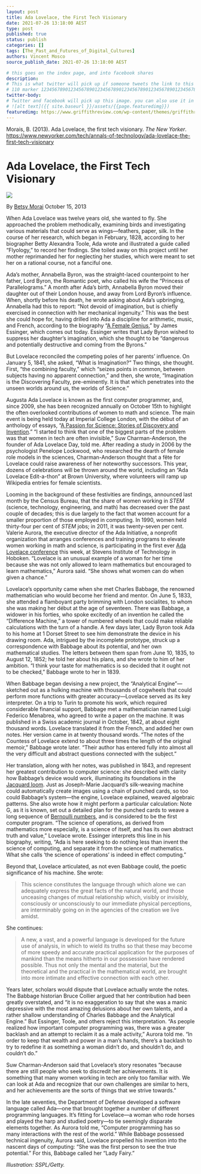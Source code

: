 ```yaml
---
layout: post
title: Ada Lovelace, the First Tech Visionary
date: 2021-07-26 13:18:00 AEST
type: post
published: true
status: publish
categories: []
tags: [The_Past_and_Futures_of_Digital_Cultures]
authors: Vincent Mosco
source_publish_date: 2021-07-26 13:18:00 AEST

# this goes on the index page, and into facebook shares
description:
# This is what twitter will pick up if someone tweets the link to this page
# 110 marker 1234567890123456789012345678901234567890123456789012345678901234567890123456789012345678901234567890123456789
twitter-body:
# Twitter and facebook will pick up this image. you can also use it in a post with:
# ![alt text]({{ site.baseurl }}/assets/{{page.featuredimg}})
featuredimg: https://www.griffithreview.com/wp-content/themes/griffithreview/dist/images/logo-text.svg
---
```


Morais, B. (2013). Ada Lovelace, the first tech visionary. _The New Yorker_.
https://www.newyorker.com/tech/annals-of-technology/ada-lovelace-the-first-tech-visionary

# Ada Lovelace, the First Tech Visionary

![](https://media.newyorker.com/photos/590952556552fa0be682c157/master/w_1920,c_limit/ada-lovelace-290.jpeg)

By [Betsy Morai](https://www.newyorker.com/contributors/betsy-morais) October 15, 2013

When Ada Lovelace was twelve years old, she wanted to fly. She approached the problem methodically, examining birds and investigating various materials that could serve as wings—feathers, paper, silk. In the course of her research, which began in February, 1828, according to her biographer Betty Alexandra Toole, Ada wrote and illustrated a guide called “Flyology,” to record her findings. She toiled away on this project until her mother reprimanded her for neglecting her studies, which were meant to set her on a rational course, not a fanciful one.

Ada’s mother, Annabella Byron, was the straight-laced counterpoint to her father, Lord Byron, the Romantic poet, who called his wife the “Princess of Parallelograms.” A month after Ada’s birth, Annabella Byron moved their daughter out of their London house, and away from Lord Byron’s influence. When, shortly before his death, he wrote asking about Ada’s upbringing, Annabella had this to report: “Not devoid of imagination, but is chiefly exercised in connection with her mechanical ingenuity.” This was the best she could hope for, having drilled into Ada a discipline for arithmetic, music, and French, according to the biography “<a href="http://www.amazon.com/Female-Genius-Lovelace-Computer-ebook/dp/B00F49M154/ref=tmm_kin_swatch_0?ots=1&amp;slotNum=0&amp;imprToken=90bd732d-79da-708c-426&amp;tag=thneyo0f-20&amp;linkCode=w50&amp;_encoding=UTF8&amp;sr=&amp;qid=">A Female Genius</a>,” by James Essinger, which comes out today. Essinger writes that Lady Byron wished to suppress her daughter’s imagination, which she thought to be “dangerous and potentially destructive and coming from the Byrons.”

But Lovelace reconciled the competing poles of her parents’ influence. On January 5, 1841, she asked, “What is Imagination?” Two things, she thought. First, “the combining faculty,” which “seizes points in common, between subjects having no apparent connection,” and then, she wrote, “Imagination is the Discovering Faculty, pre-eminently. It is that which penetrates into the unseen worlds around us, the worlds of Science.”

Augusta Ada Lovelace is known as the first computer programmer, and, since 2009, she has been recognized annually on October 15th to highlight the often overlooked contributions of women to math and science. The main event is being held today at Imperial College London, with the début of an anthology of essays, “<a href="http://findingada.com/book/">A Passion for Science: Stories of Discovery and Invention</a>.” “I started to think that one of the biggest parts of the problem was that women in tech are often invisible,” Suw Charman-Anderson, the founder of Ada Lovelace Day, told me. After reading a study in 2006 by the psychologist Penelope Lockwood, who researched the dearth of female role models in the sciences, Charman-Anderson thought that a fête for Lovelace could raise awareness of her noteworthy successors. This year, dozens of celebrations will be thrown around the world, including an “Ada Lovelace Edit-a-thon” at Brown University, where volunteers will ramp up Wikipedia entries for female scientists.

Looming in the background of these festivities are findings, announced last month by the Census Bureau, that the share of women working in <em class="small">STEM</em> (science, technology, engineering, and math) has decreased over the past couple of decades; this is due largely to the fact that women account for a smaller proportion of those employed in computing. In 1990, women held thirty-four per cent of <em class="small">STEM</em> jobs; in 2011, it was twenty-seven per cent. Valerie Aurora, the executive director of the Ada Initiative, a nonprofit organization that arranges conferences and training programs to elevate women working in math and science, is participating in the first ever <a href="https://www.stevens.edu/calconference/">Ada Lovelace conference</a> this week, at Stevens Institute of Technology in Hoboken. “Lovelace is an unusual example of a woman for her time because she was not only allowed to learn mathematics but encouraged to learn mathematics,” Aurora said. “She shows what women can do when given a chance.”

Lovelace’s opportunity came when she met Charles Babbage, the renowned mathematician who would become her friend and mentor. On June 5, 1833, she attended a flamboyant party brimming with London socialites, to whom she was making her début at the age of seventeen. There was Babbage, a widower in his forties, who spoke excitedly of an invention he called the “Difference Machine,” a tower of numbered wheels that could make reliable calculations with the turn of a handle. A few days later, Lady Byron took Ada to his home at 1 Dorset Street to see him demonstrate the device in his drawing room. Ada, intrigued by the incomplete prototype, struck up a correspondence with Babbage about its potential, and her own mathematical studies. The letters between them span from June 10, 1835, to August 12, 1852; he told her about his plans, and she wrote to him of her ambition. “I think your taste for mathematics is so decided that it ought not to be checked,” Babbage wrote to her in 1839.

When Babbage began devising a new project, the “Analytical Engine”—sketched out as a hulking machine with thousands of cogwheels that could perform more functions with greater accuracy—Lovelace served as its key interpreter. On a trip to Turin to promote his work, which required considerable financial support, Babbage met a mathematician named Luigi Federico Menabrea, who agreed to write a paper on the machine. It was published in a Swiss academic journal in October, 1842, at about eight thousand words. Lovelace translated it from the French, and added her own notes. Her version came in at twenty thousand words. “The notes of the Countess of Lovelace extend to about three times the length of the original memoir,” Babbage wrote later. “Their author has entered fully into almost all the very difficult and abstract questions connected with the subject.”

Her translation, along with her notes, was published in 1843, and represent her greatest contribution to computer science: she described with clarity how Babbage’s device would work, illuminating its foundations in the <a href="http://en.wikipedia.org/wiki/Jacquard_loom">Jacquard loom</a>. Just as Joseph-Marie Jacquard’s silk-weaving machine could automatically create images using a chain of punched cards, so too could Babbage’s system—the engine, Lovelace explained, weaved algebraic patterns. She also wrote how it might perform a particular calculation: Note G, as it is known, set out a detailed plan for the punched cards to weave a long sequence of <a href="http://www.princeton.edu/~achaney/tmve/wiki100k/docs/Bernoulli_number.html">Bernoulli numbers</a>, and is considered to be the first computer program. “The science of operations, as derived from mathematics more especially, is a science of itself, and has its own abstract truth and value,” Lovelace wrote. Essinger interprets this line in his biography, writing, “Ada is here seeking to do nothing less than invent the science of computing, and separate it from the science of mathematics. What she calls ‘the science of operations’ is indeed in effect computing.”

Beyond that, Lovelace articulated, as not even Babbage could, the poetic significance of his machine. She wrote:

> This science constitutes the language through which alone we can adequately express the great facts of the natural world, and those unceasing changes of mutual relationship which, visibly or invisibly, consciously or unconsciously to our immediate physical perceptions, are interminably going on in the agencies of the creation we live amidst.

She continues:

> A new, a vast, and a powerful language is developed for the future use of analysis, in which to wield its truths so that these may become of more speedy and accurate practical application for the purposes of mankind than the means hitherto in our possession have rendered possible. Thus not only the mental and the material, but the theoretical and the practical in the mathematical world, are brought into more intimate and effective connection with each other.

Years later, scholars would dispute that Lovelace actually wrote the notes. The Babbage historian Bruce Collier argued that her contribution had been greatly overstated, and “it is no exaggeration to say that she was a manic depressive with the most amazing delusions about her own talents, and a rather shallow understanding of Charles Babbage and the Analytical Engine.” But Essinger, Toole, and others reject this interpretation. “As people realized how important computer programming was, there was a greater backlash and an attempt to reclaim it as a male activity,” Aurora told me. “In order to keep that wealth and power in a man’s hands, there’s a backlash to try to redefine it as something a woman didn’t do, and shouldn’t do, and couldn’t do.”

Suw Charman-Anderson said that Lovelace’s story resonates “because there are still people who seek to discredit her achievements. It is something that many women working in tech are only too familiar with. We can look at Ada and recognize that our own challenges are similar to hers, and her achievements are the sorts of things that we strive towards.”

In the late seventies, the Department of Defense developed a software language called Ada—one that brought together a number of different programming languages. It’s fitting for Lovelace—a woman who rode horses and played the harp and studied poetry—to tie seemingly disparate elements together. As Aurora told me, “Computer programming has so many interactions with the rest of the world.” While Babbage possessed technical ingenuity, Aurora said, Lovelace propelled his invention into the nascent days of computing: “She was the first person to see the true potential.”
For this, Babbage called her “Lady Fairy.”

_Illustration: SSPL/Getty._

